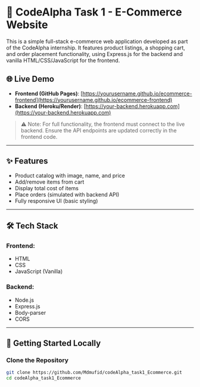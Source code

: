 # 🛒 CodeAlpha Task 1 - E-Commerce Website

This is a simple full-stack e-commerce web application developed as part of the CodeAlpha internship. It features product listings, a shopping cart, and order placement functionality, using Express.js for the backend and vanilla HTML/CSS/JavaScript for the frontend.

## 🌐 Live Demo

- **Frontend (GitHub Pages)**: [https://yourusername.github.io/ecommerce-frontend](https://yourusername.github.io/ecommerce-frontend)
- **Backend (Heroku/Render)**: [https://your-backend.herokuapp.com](https://your-backend.herokuapp.com)

> ⚠️ Note: For full functionality, the frontend must connect to the live backend. Ensure the API endpoints are updated correctly in the frontend code.

---

## ✨ Features

- Product catalog with image, name, and price
- Add/remove items from cart
- Display total cost of items
- Place orders (simulated with backend API)
- Fully responsive UI (basic styling)

---

## 🛠️ Tech Stack

### Frontend:
- HTML
- CSS
- JavaScript (Vanilla)

### Backend:
- Node.js
- Express.js
- Body-parser
- CORS

---

## 🚀 Getting Started Locally

### Clone the Repository

```bash
git clone https://github.com/Mdmufid/codeAlpha_task1_Ecommerce.git
cd codeAlpha_task1_Ecommerce
